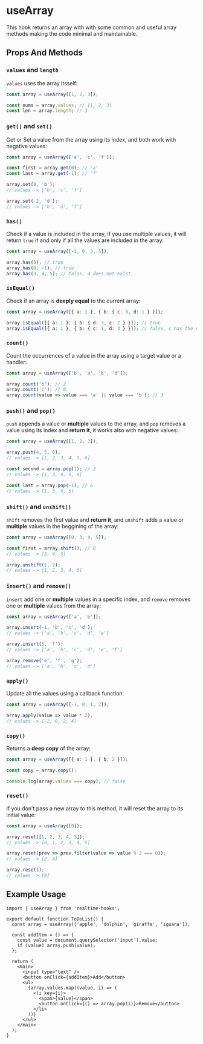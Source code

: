 # useArray

This hook returns an array with with some common and useful array methods making the code minimal and maintainable.

## Props And Methods

### `values` and `length`

`values` uses the array itsself:

```ts
const array = useArray([1, 2, 3]);

const nums = array.values; // [1, 2, 3]
const len = array.length; // 3
```

### `get()` and `set()`

Get or Set a value from the array using its index, and both work with negative values:

```ts
const array = useArray(['a', 'c', 'f']);

const first = array.get(0); // 'a'
const last = array.get(-1); // 'f'

array.set(0, 'b');
// values -> ['b', 'c', 'f']

array.set(-2, 'd');
// values -> ['b', 'd', 'f']
```

### `has()`

Check if a value is included in the array, if you use multiple values, it will return `true` if and only if all the values are included in the array:

```ts
const array = useArray([-1, 0, 3, 5]);

array.has(5); // true
array.has(0, -1); // true
array.has(3, 4, 5); // false, 4 does not exist.
```

### `isEqual()`

Check if an array is **deeply equal** to the current array:

```ts
const array = useArray([{ a: 1 }, { b: { c: 0, d: 1 } }]);

array.isEqual([{ a: 1 }, { b: { d: 3, c: 2 } }]); // true
array.isEqual([{ a: 1 }, { b: { c: 1, d: 3 } }]); // false, c has the value 1 not 2
```

### `count()`

Count the occurrences of a value in the array using a target value or a handler:

```ts
const array = useArray(['b', 'a', 'b', 'd']);

array.count('b'); // 2
array.count('c'); // 0
array.count(value => value === 'a' || value === 'b'); // 3
```

### `push()` and `pop()`

`push` appends a value or **multiple** values to the array, and `pop` removes a value using its index and **return it**, it works also with negative values:

```ts
const array = useArray([1, 2, 3]);

array.push(4, 5, 6);
// values -> [1, 2, 3, 4, 5, 6]

const second = array.pop(1); // 2
// values -> [1, 3, 4, 5, 6]

const last = array.pop(-1); // 6
// values -> [1, 3, 4, 5]
```

### `shift()` and `unshift()`

`shift` removes the first value and **return it**, and `unshift` adds a value or **multiple** values in the beggining of the array:

```ts
const array = useArray([0, 3, 4, 5]);

const first = array.shift(); // 0
// values -> [3, 4, 5]

array.unshift(1, 2);
// values -> [1, 2, 3, 4, 5]
```

### `insert()` and `remove()`

`insert` add one or **multiple** values in a specific index, and `remove` removes one or **multiple** values from the array:

```ts
const array = useArray(['a', 'e']);

array.insert(-1, 'b', 'c', 'd');
// values -> ['a', 'b', 'c', 'd', 'e']

array.insert(5, 'f');
// values -> ['a', 'b', 'c', 'd', 'e', 'f']

array.remove('e', 'f', 'g');
// values -> ['a', 'b', 'c', 'd']
```

### `apply()`

Update all the values using a callback function:

```ts
const array = useArray([-1, 0, 1, 2]);

array.apply(value => value * 2);
// values -> [-2, 0, 2, 4]
```

### `copy()`

Returns a **deep copy** of the array:

```ts
const array = useArray([{ a: 1 }, { b: 2 }]);

const copy = array.copy();

console.log(array.values === copy); // false
```

### `reset()`

If you don't pass a new array to this method, it will reset the array to its initial value:

```ts
const array = useArray([0]);

array.reset([1, 2, 3, 4, 5]);
// values -> [0, 1, 2, 3, 4, 5]

array.reset(prev => prev.filter(value => value % 2 === 0));
// values -> [2, 4]

array.reset();
// values -> [0]
```

## Example Usage

```tsx
import { useArray } from 'realtime-hooks';

export default function ToDoList() {
  const array = useArray(['apple', 'dolphin', 'giraffe', 'iguana']);

  const addItem = () => {
    const value = document.querySelector('input').value;
    if (value) array.push(value);
  };

  return (
    <main>
      <input type="text" />
      <button onClick={addItem}>Add</button>
      <ul>
        {array.values.map((value, i) => (
          <li key={i}>
            <span>{value}</span>
            <button onClick={() => array.pop(i)}>Remove</button>
          </li>
        ))}
      </ul>
    </main>
  );
}
```
